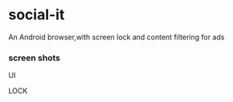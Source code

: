 # social-it
An Android browser,with screen lock and content filtering for ads 

### screen shots
UI
<src img="ui app.jpg" width="100"> 
  
  
LOCK 
<src img="lock.jpg" width="100">

